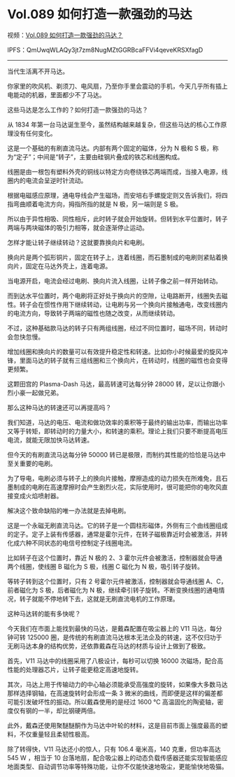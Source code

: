 # Vol.089 如何打造一款强劲的马达

视频：[Vol.089 如何打造一款强劲的马达？](http://dweb.link/ipfs/QmZwFjoJRVF6bKCwwSZQsYCTJD8nGKTkT9xfpWxqGnTGzK/Vol.089%20%E5%A6%82%E4%BD%95%E6%89%93%E9%80%A0%E4%B8%80%E6%AC%BE%E5%BC%BA%E5%8A%B2%E7%9A%84%E9%A9%AC%E8%BE%BE%EF%BC%9F.mp4)

IPFS：QmUwqWLAQy3jt7zm8NugMZtGGRBcaFFVi4qeveKRSXfagD

---

当代生活离不开马达。

你家里的吹风机、剃须刀、电风扇，乃至你手里会震动的手机，今天几乎所有插上电能动的机器，里面都少不了马达。

这些马达是怎么工作的？如何打造一款强劲的马达？

从 1834 年第一台马达诞生至今，虽然结构越来越复杂，但这些马达的核心工作原理没有任何变化。

这是一个基础的有刷直流马达。内部有两个固定的磁体，分为 N 极和 S 极，称为“定子”；中间是“转子”，主要由硅钢片叠成的铁芯和线圈构成。

线圈是由一根包有塑料外壳的铜线以特定方向卷绕铁芯两端而成，当接入电源，线圈内的电流会呈逆时针流动。

根据电磁感应原理，通电导线会产生磁场，而安培右手螺旋定则又告诉我们，将四指弯曲顺着电流方向，拇指所指的就是 N 极，另一端则是 S 极。

所以由于异性相吸、同性相斥，此时转子就会开始旋转。但转到水平位置时，转子两端与两块磁体的吸引力相等，就会逐渐停止运动。

怎样才能让转子继续转动？这就要靠换向片和电刷。

换向片是两个弧形铜片，固定在转子上，连着线圈，而石墨制成的电刷则紧贴着换向片，固定在马达外壳上，连着电源。

当电源开启，电流会经过电刷、换向片流入线圈，让转子像之前一样开始转动。

而到达水平位置时，两个电刷将正好处于换向片的空隙，让电路断开，线圈失去磁性。转子会在惯性作用下继续转动，让电刷与另一个换向片接触通电，改变线圈内的电流方向，导致转子两端的磁性也随之改变，从而继续转动。

不过，这种基础款马达的转子只有两组线圈，经过不同位置时，磁场不同，转动时会忽快忽慢。

增加线圈和换向片的数量可以有效提升稳定性和转速。比如你小时候最爱的旋风冲锋，里面马达的转子就有三组线圈和三个换向片，在转动时，线圈的磁性也会变得更频繁。

这颗田宫的 Plasma-Dash 马达，最高转速可达每分钟 28000 转，足以让你跟小烈小豪一起做兄弟。

那么这种马达的转速还可以再提高吗？

我们知道，马达的电压、电流和做功效率的乘积等于最终的输出功率，而输出功率又等于转矩，即转动时的力量大小，和转速的乘积。理论上我们只要不断提高电压电流，就能无限加快马达转速。

但今天的有刷直流马达每分钟 50000 转已是极限，而制约其性能的恰恰是马达中至关重要的电刷。

为了导电，电刷必须与转子上的换向片接触，摩擦造成的动力损失在所难免，且石墨制成的电刷在高速摩擦时会产生剧烈火花，实际使用时，很可能把你的电吹风直接变成火焰喷射器。

解决这个致命缺陷的唯一办法就是去掉电刷。

这是一个永磁无刷直流马达。它的转子是一个圆柱形磁体，外侧有三个由线圈组成的定子。定子上装有传感器，通常是霍尔元件，在转子磁极靠近时会被激活，并转化成六种不同状态的电信号控制定子线圈电流。

比如转子在这个位置时，靠近 N 极的 2、3 霍尔元件会被激活，控制器就会导通两个线圈，使线圈 B 磁化为 S 极，线圈 C 磁化为 N 极，吸引转子旋转。

等转子转到这个位置时，只有 2 号霍尔元件被激活，控制器就会导通线圈 A、C，前者磁化为 S 极，后者磁化为 N 极，继续牵引转子旋转。不断变换线圈的通电情况，转子就能不停地转下去，这就是无刷直流电机的工作原理。

这种马达转的能有多快呢？

今天我们在市面上能找到最快的马达，是戴森配置在吸尘器上的 V11 马达，每分钟可转 125000 圈，是传统的有刷直流马达根本无法企及的转速，这不仅归功于无刷马达本身的结构优势，还依靠戴森在马达的材质与设计上做到了极致。

首先，V11 马达中的线圈采用了八极设计，每秒可以切换 16000 次磁场，配合高性能的处理器芯片，让转子能更稳定高速地旋转。

其次，马达上用于传输动力的中心轴必须能承受高强度的旋转，如果像大多数马达那样选择钢轴，在高速旋转时会形成一条 3 微米的曲线，而即便是这样的偏差都可能引发破坏性的振动。所以戴森使用的是经过 1600 ℃ 高温固化的陶瓷轴，密度仅有钢的一半，却比钢硬两倍。

此外，戴森还使用聚醚醚酮作为马达中叶轮的材料，这是目前市面上强度最高的塑料，不仅重量轻且柔韧性极高。

除了转得快，V11 马达还小的惊人，只有 106.4 毫米高，140 克重，但功率高达 545 W ，相当于 10 台落地扇，配合吸尘器上的动态负载传感器还能实现智能感应地面类型、自动调节功率等特殊功能，让你不仅能快速地吸尘，更能愉快地吸猫。
